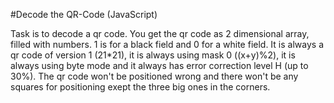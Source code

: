 #Decode the QR-Code (JavaScript)

Task is to decode a qr code. You get the qr code as 2 dimensional array, filled with numbers. 1 is for a black field and 0 for a white field. It is always a qr code of version 1 (21*21), it is always using mask 0 ((x+y)%2), it is always using byte mode and it always has error correction level H (up to 30%). The qr code won't be positioned wrong and there won't be any squares for positioning exept the three big ones in the corners.